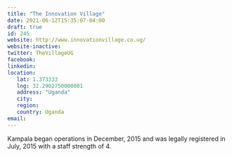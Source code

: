 ```yaml
---
title: "The Innovation Village"
date: 2021-06-12T15:35:07-04:00
draft: true
id: 245
website: http://www.innovationvillage.co.ug/
website-inactive: 
twitter: TheVillageUG
facebook: 
linkedin: 
location: 
   lat: 1.373333
   lng: 32.2902750000001
   address: "Uganda"
   city: 
   region: 
   country: Uganda
email: 
---
```

Kampala began operations in December, 2015 and was legally registered in July, 2015 with a staff strength of 4.  
